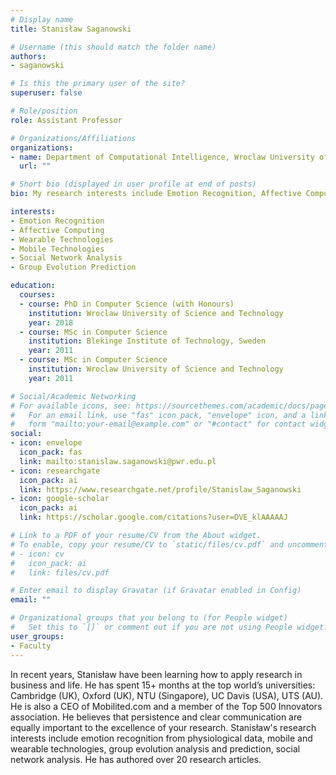 ```yaml
---
# Display name
title: Stanisław Saganowski

# Username (this should match the folder name)
authors:
- saganowski

# Is this the primary user of the site?
superuser: false

# Role/position
role: Assistant Professor

# Organizations/Affiliations
organizations:
- name: Department of Computational Intelligence, Wroclaw University of Science and Technology
  url: ""

# Short bio (displayed in user profile at end of posts)
bio: My research interests include Emotion Recognition, Affective Computing and Group Evolution Prediction.

interests:
- Emotion Recognition 
- Affective Computing
- Wearable Technologies
- Mobile Technologies
- Social Network Analysis
- Group Evolution Prediction

education:
  courses:
  - course: PhD in Computer Science (with Honours)
    institution: Wroclaw University of Science and Technology
    year: 2018
  - course: MSc in Computer Science
    institution: Blekinge Institute of Technology, Sweden
    year: 2011
  - course: MSc in Computer Science
    institution: Wroclaw University of Science and Technology
    year: 2011

# Social/Academic Networking
# For available icons, see: https://sourcethemes.com/academic/docs/page-builder/#icons
#   For an email link, use "fas" icon pack, "envelope" icon, and a link in the
#   form "mailto:your-email@example.com" or "#contact" for contact widget.
social:
- icon: envelope
  icon_pack: fas
  link: mailto:stanislaw.saganowski@pwr.edu.pl
- icon: researchgate
  icon_pack: ai
  link: https://www.researchgate.net/profile/Stanislaw_Saganowski
- icon: google-scholar
  icon_pack: ai
  link: https://scholar.google.com/citations?user=DVE_klAAAAAJ

# Link to a PDF of your resume/CV from the About widget.
# To enable, copy your resume/CV to `static/files/cv.pdf` and uncomment the lines below.
# - icon: cv
#   icon_pack: ai
#   link: files/cv.pdf

# Enter email to display Gravatar (if Gravatar enabled in Config)
email: ""

# Organizational groups that you belong to (for People widget)
#   Set this to `[]` or comment out if you are not using People widget.
user_groups:
- Faculty
---
```

In recent years, Stanisław have been learning how to apply research in business and life. He has spent 15+ months at the top world’s universities: Cambridge (UK), Oxford (UK), NTU (Singapore), UC Davis (USA), UTS (AU). He is also a CEO of Mobilited.com and a member of the Top 500 Innovators association. He believes that persistence and clear communication are equally important to the excellence of your research.
Stanisław's research interests include emotion recognition from physiological data, mobile and wearable technologies, group evolution analysis and prediction, social network analysis. He has authored over 20 research articles.
